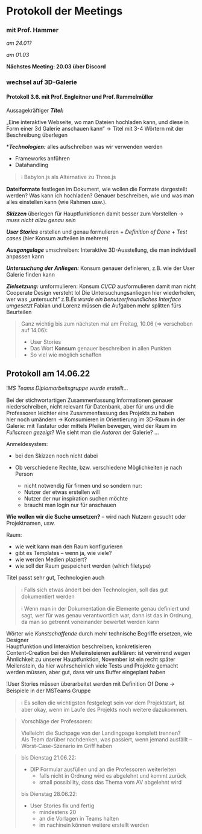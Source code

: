 # Protokoll der Meetings 

### mit Prof. Hammer

*am 24.01?*

*am 01.03*

**Nächstes Meeting: 20.03 über Discord**

### wechsel auf 3D-Galerie

#### Protokoll 3.6. mit Prof. Engleitner und Prof. Rammelmüller

Aussagekräftiger ***Titel:***

„Eine interaktive Webseite, wo man Dateien hochladen kann, und diese in Form einer 3d Galerie anschauen kann“ -> Titel mit 3-4 Wörtern mit der Beschreibung überlegen

****Technologien:*** alles aufschreiben was wir verwenden werden

- Frameworks anführen
- Datahandling

>ℹ️ Babylon.js als Alternative zu Three.js

**Dateiformate** festlegen im Dokument, wie wollen die Formate dargestellt werden?
Was kann ich hochladen? Genauer beschreiben, wie und was man alles einstellen kann (wie Rahmen usw.).

***Skizzen*** überlegen für Hauptfunktionen damit besser zum Vorstellen
-> *muss nicht allzu genau sein*

***User Stories*** erstellen und genau formulieren + *Definition of Done* + *Test cases* (hier Konsum aufteilen in mehrere)

***Ausgangslage*** umschreiben:
Interaktive 3D-Ausstellung, die man individuell anpassen kann

***Untersuchung der Anliegen:*** Konsum genauer definieren, z.B. wie der User Galerie finden kann

***Zielsetzung:*** umformulieren: Konsum
*CI/CD* ausformulieren damit man nicht Cooperate Design versteht lol
Die Untersuchungsanliegen hier wiederholen, wer was „untersucht“
z.B.*Es wurde ein benutzerfreundliches Interface umgesetzt*
Fabian und Lorenz müssen die Aufgaben mehr splitten fürs Beurteilen

> Ganz wichtig bis zum nächsten mal am Freitag, 10.06 (=> verschoben auf 14.06):
>
> - User Stories
> - Das Wort **Konsum** genauer beschreiben in allen Punkten
> - So viel wie möglich schaffen

## Protokoll am 14.06.22

❕*MS Teams Diplomarbeitsgruppe wurde erstellt...*

Bei der stichwortartigen Zusammenfassung Informationen genauer niederschreiben, nicht relevant für Datenbank, aber für uns und die Professoren leichter eine Zusammenfassung des Projekts zu haben</br>
hier noch umändern -> Komsumieren in Orientierung im 3D-Raum in der Galerie: mit Tastatur oder mittels Pfeilen bewegen, wird der Raum im *Fullscreen gezeigt*? Wie sieht man die *Autoren* der Galerie? ...

Anmeldesystem:

- bei den Skizzen noch nicht dabei
- Ob verschiedene Rechte, bzw. verschiedene Möglichkeiten je nach Person

  - nicht notwendig für firmen und so sondern nur:
  - Nutzer der etwas erstellen will
  - Nutzer der nur inspiration suchen möchte
  - braucht man login nur für anschauen

**Wie wollen wir die Suche umsetzen?** – wird nach Nutzern gesucht oder Projektnamen, usw.

Raum:

- wie weit kann man den Raum konfigurieren
- gibt es Templates – wenn ja, wie viele?
- wie werden Medien plaziert?
- wie soll der Raum gespeichert werden (which filetype)

Titel passt sehr gut, Technologien auch
>ℹ️ Falls sich etwas ändert bei den Technologien, soll das gut dokumentiert werden
>
>ℹ️ Wenn man in der Dokumentation die Elemente genau definiert und sagt, wer für was genau verantwortlich war, dann ist das in Ordnung, da man so getrennt voneinander bewertet werden kann

Wörter wie *Kunstschaffende* durch mehr technische Begriffe ersetzen, wie Designer</br>
Hauptfunktion und Interaktion beschreiben, konkretisieren</br>
Content-Creation bei den Meileinsteienen aufklären: ist verwirrend wegen Ähnlichkeit zu unserer Hauptfunktion, November ist ein recht später Meilenstein, da hier wahrscheinlich viele Tests und Projekte gemacht werden müssen, aber gut, dass wir uns Buffer eingeplant haben

❕User Stories müssen überarbeitet werden mit Definition Of Done -> Beispiele in der MSTeams Gruppe
>ℹ️ Es sollen die wichtigsten festgelegt sein vor dem Projektstart, ist aber okay, wenn im Laufe des Projekts noch weitere dazukommen.

> Vorschläge der Professoren:
>
>Vielleicht die Suchpage von der Landingpage komplett trennen? </br>
> Als Team darüber nachdenken, was passiert, wenn jemand ausfällt – Worst-Case-Szenario im Griff haben

>bis Dienstag 21.06.22:
>
> - DIP Formular ausfüllen und an die Professoren weiterleiten
>   - falls nicht in Ordnung wird es abgelehnt und kommt zurück
>   - small possibility, dass das Thema vom AV abgelehnt wird
>
>bis Dienstag 28.06.22:
>
> - User Stories fix und fertig
>   - mindestens 20
>   - an die Vorlagen in Teams halten
>   - im nachinein können weitere erstellt werden